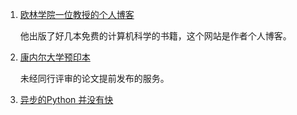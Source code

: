


1. [欧林学院一位教授的个人博客](https://www.allendowney.com/blog/)

	他出版了好几本免费的计算机科学的书籍，这个网站是作者个人博客。


2. [康内尔大学预印本](https://arxiv.org)
	
	未经同行评审的论文提前发布的服务。
	

3. [异步的Python 并没有快](http://calpaterson.com/async-python-is-not-faster.html)
